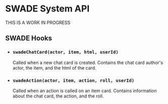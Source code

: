 # SWADE System API

THIS IS A WORK IN PROGRESS

## SWADE Hooks

- ### `swadeChatCard(actor, item, html, userId)`
  Called when a new chat card is created. Contains the chat card author's actor, the item, and the html of the card.
- ### `swadeAction(actor, item, action, roll, userId)`
  Called when an action is called on an item card. Contains information about the chat card, the action, and the roll.
